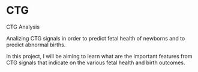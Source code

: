 # CTG
CTG Analysis

Analizing CTG signals in order to predict fetal health of newborns and to predict abnormal births.

In this project, I will be aiming to learn what are the important features from CTG signals that indicate on the various 
fetal health and birth outcomes.
